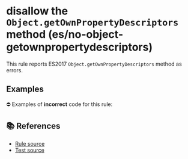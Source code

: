 # disallow the `Object.getOwnPropertyDescriptors` method (es/no-object-getownpropertydescriptors)

This rule reports ES2017 `Object.getOwnPropertyDescriptors` method as errors.

## Examples

⛔ Examples of **incorrect** code for this rule:

<eslint-playground type="bad" code="/*eslint es/no-object-getownpropertydescriptors: error */
const descriptors = Object.getOwnPropertyDescriptors(obj)
" />

## 📚 References

- [Rule source](https://github.com/mysticatea/eslint-plugin-es/blob/v1.3.2/lib/rules/no-object-getownpropertydescriptors.js)
- [Test source](https://github.com/mysticatea/eslint-plugin-es/blob/v1.3.2/tests/lib/rules/no-object-getownpropertydescriptors.js)
